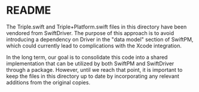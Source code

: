 #  README

The Triple.swift and Triple+Platform.swift files in this directory have been
vendored from SwiftDriver. The purpose of this approach is to avoid
introducing a dependency on Driver in the "data model" section of SwiftPM,
which could currently lead to complications with the Xcode integration.

In the long term, our goal is to consolidate this code into a shared
implementation that can be utilized by both SwiftPM and SwiftDriver through a
package. However, until we reach that point, it is important to keep the files
in this directory up to date by incorporating any relevant additions from the
original copies.
